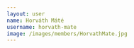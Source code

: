 ```yaml
---
layout: user
name: Horváth Máté
username: horvath-mate
image: /images/members/HorvathMate.jpg
---
```

